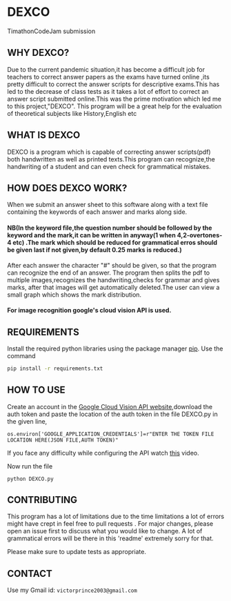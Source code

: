 # DEXCO

TimathonCodeJam submission

## WHY DEXCO?
Due to the current pandemic situation,it has become a difficult job for
teachers to correct answer papers as the exams have turned online
,its pretty difficult to correct the answer scripts for descriptive
exams.This has led to the decrease of class tests as it takes a lot of
effort to correct an answer script submitted online.This was the prime
motivation which led me to this project,"DEXCO".
This program will be a great help for the evaluation of theoretical subjects like History,English etc

## WHAT IS DEXCO
DEXCO is a program which is capable of correcting answer
scripts(pdf) both handwritten as well as printed texts.This program
can recognize,the handwriting of a student and can even check for grammatical mistakes.

## HOW DOES DEXCO WORK?
When we submit an answer sheet to this software along with a text
file containing the keywords of each answer and marks along side.
#### NB(In the keyword file,the question number should be followed by the keyword and the mark,it can be written in anyway(1 when 4,2-overtones-4 etc) .The mark which should be reduced for grammatical erros should be given last if not given,by default 0.25 marks is reduced.)
After each answer the character "#" should be given, so that
the program can recognize the end of an answer.
The program then splits the pdf to multiple images,recognizes the handwriting,checks for grammar and gives marks, after that images
will get automatically deleted.The user can view a small graph which
shows the mark distribution.

#### For image recognition google's cloud vision API is used.

## REQUIREMENTS
Install the required python libraries using the package manager [pip](https://pip.pypa.io/en/stable/).
Use the command
```bash
pip install -r requirements.txt
```

## HOW TO USE
Create an account in the [Google Cloud Vision API website](https://cloud.google.com/vision),download the auth token and paste the location of the auth token in the file DEXCO.py in the given line,
```
os.environ['GOOGLE_APPLICATION_CREDENTIALS']=r"ENTER THE TOKEN FILE LOCATION HERE(JSON FILE,AUTH TOKEN)"
```
If you face any difficulty while configuring the API
watch [this](https://www.youtube.com/watch?v=xKvffLRSyPk) video.

Now run the file 
```
python DEXCO.py
```

## CONTRIBUTING
This program has a lot of limitations due to the time limitations a lot of errors might have crept in feel free to 
pull requests . For major changes, please open an issue first to discuss what you would like to change.
A lot of grammatical errors will be there in this 'readme' extremely sorry for that.

Please make sure to update tests as appropriate.

## CONTACT
Use my Gmail id: ```victorprince2003@gmail.com```
